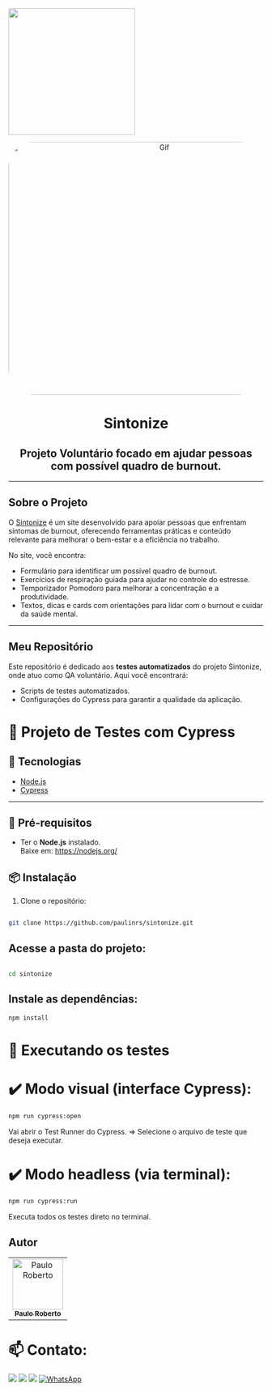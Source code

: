<img src="https://user-images.githubusercontent.com/104467309/188473729-68d7615b-64dd-4478-b44d-1484b4db4141.png" width="250px"> 
 <p align="center">
   <img align="leaft" alt="Gif" height="500" width="600" style="border-radius:50px;"  src="https://github.com/user-attachments/assets/9dc6e031-c9ff-489e-a0da-26293d08976c">
</p>

<h1 align="center">Sintonize</h1>

<h2 align="center">Projeto Voluntário focado em ajudar pessoas com possível quadro de burnout.</h2>

---

## Sobre o Projeto

O [Sintonize](https://sintonize.onrender.com/) é um site desenvolvido para apoiar pessoas que enfrentam sintomas de burnout, oferecendo ferramentas práticas e conteúdo relevante para melhorar o bem-estar e a eficiência no trabalho.

No site, você encontra:

- Formulário para identificar um possível quadro de burnout.
- Exercícios de respiração guiada para ajudar no controle do estresse.
- Temporizador Pomodoro para melhorar a concentração e a produtividade.
- Textos, dicas e cards com orientações para lidar com o burnout e cuidar da saúde mental.

---

## Meu Repositório

Este repositório é dedicado aos **testes automatizados** do projeto Sintonize, onde atuo como QA voluntário. Aqui você encontrará:

- Scripts de testes automatizados.
- Configurações do Cypress para garantir a qualidade da aplicação.




# 🧪 Projeto de Testes com Cypress

## 🚀 Tecnologias

- [Node.js](https://nodejs.org/)
- [Cypress](https://www.cypress.io/)

---

## 🧠 Pré-requisitos

- Ter o **Node.js** instalado.  
Baixe em: https://nodejs.org/

## 📦 Instalação

1. Clone o repositório:

```bash

git clone https://github.com/paulinrs/sintonize.git
```

## Acesse a pasta do projeto:

```bash

cd sintonize

```
## Instale as dependências:
```bash
npm install
```

# 🚀 Executando os testes

# ✔️ Modo visual (interface Cypress):
```bash
npm run cypress:open
```
Vai abrir o Test Runner do Cypress. => Selecione o arquivo de teste que deseja executar.

# ✔️ Modo headless (via terminal):
```bash
npm run cypress:run
```
Executa todos os testes direto no terminal.


## Autor

<table>
  <tr>
    <td align="center">
      <a href="https://github.com/paulinrs">
        <img src="https://avatars.githubusercontent.com/u/104467309?v=4" width="100px;" alt="Paulo Roberto"/>
        <br />
        <sub>
          <b>Paulo Roberto</b>
        </sub>
       </a>
       <br />
    </td>
  </tr>
</table>
 
 # 📫 Contato:
  <a href="https://www.instagram.com/paulinnrs/" target="_blank"><img src="https://img.shields.io/badge/-Instagram-%23E4405F?style=for-the-badge&logo=instagram&logoColor=white" target="_blank"></a>
  <a href = "mailto:paulinn.rs@gmail.com"><img src="https://img.shields.io/badge/-Gmail-%23333?style=for-the-badge&logo=gmail&logoColor=white" target="_blank"></a>
  <a href="https://www.linkedin.com/in/paulinnrs/" target="_blank"><img src="https://img.shields.io/badge/-LinkedIn-%230077B5?style=for-the-badge&logo=linkedin&logoColor=white" target="_blank"></a>
 [![WhatsApp](https://img.shields.io/badge/-WhatsApp-25D366?style=for-the-badge&logo=whatsapp&logoColor=white)](https://wa.me/5521981581625)






